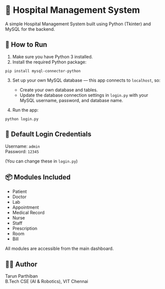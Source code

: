 # 🏥 Hospital Management System

A simple Hospital Management System built using Python (Tkinter) and MySQL for the backend.

## 🚀 How to Run

1. Make sure you have Python 3 installed.  
2. Install the required Python package:

```
pip install mysql-connector-python
```

3. Set up your own MySQL database — this app connects to `localhost`, so:  
   - Create your own database and tables.  
   - Update the database connection settings in `login.py` with your MySQL username, password, and database name.

4. Run the app:

```
python login.py
```

## 🔐 Default Login Credentials

Username: `admin`  
Password: `12345`  

(You can change these in `login.py`)

## 📦 Modules Included

- Patient  
- Doctor  
- Lab  
- Appointment  
- Medical Record  
- Nurse  
- Staff  
- Prescription  
- Room  
- Bill  

All modules are accessible from the main dashboard.

## 👨‍💻 Author

Tarun Parthiban  
B.Tech CSE (AI & Robotics), VIT Chennai
